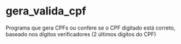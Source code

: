 # gera_valida_cpf

Programa que gera CPFs ou confere se o CPF digitado está correto, baseado nos dígitos verificadores (2 últimos dígitos do CPF)
